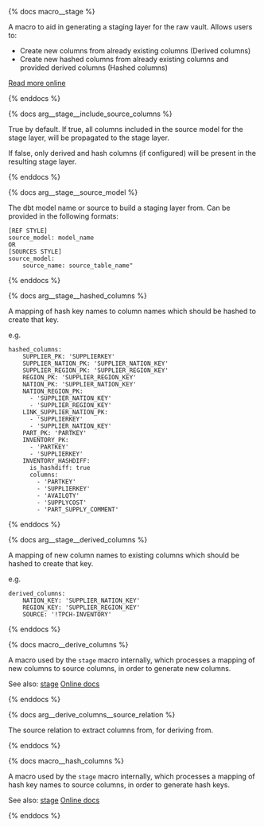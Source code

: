 {% docs macro__stage %}

A macro to aid in generating a staging layer for the raw vault. Allows users to:

- Create new columns from already existing columns (Derived columns)
- Create new hashed columns from already existing columns and provided derived columns (Hashed columns)

[Read more online](https://dbtvault.readthedocs.io/en/latest/macros/#stage)

{% enddocs %}


{% docs arg__stage__include_source_columns %}

True by default. If true, all columns included in the source model for the stage layer, will be propagated to the stage layer.

If false, only derived and hash columns (if configured) will be present in the resulting stage layer. 

{% enddocs %}


{% docs arg__stage__source_model %}

The dbt model name or source to build a staging layer from. Can be provided in the following formats:

```
[REF STYLE]
source_model: model_name
OR
[SOURCES STYLE]
source_model:
    source_name: source_table_name"
```

{% enddocs %}


{% docs arg__stage__hashed_columns %}

A mapping of hash key names to column names which should be hashed to create that key.

e.g.

```
hashed_columns:
    SUPPLIER_PK: 'SUPPLIERKEY'
    SUPPLIER_NATION_PK: 'SUPPLIER_NATION_KEY'
    SUPPLIER_REGION_PK: 'SUPPLIER_REGION_KEY'
    REGION_PK: 'SUPPLIER_REGION_KEY'
    NATION_PK: 'SUPPLIER_NATION_KEY'
    NATION_REGION_PK:
      - 'SUPPLIER_NATION_KEY'
      - 'SUPPLIER_REGION_KEY'
    LINK_SUPPLIER_NATION_PK:
      - 'SUPPLIERKEY'
      - 'SUPPLIER_NATION_KEY'
    PART_PK: 'PARTKEY'
    INVENTORY_PK:
      - 'PARTKEY'
      - 'SUPPLIERKEY'
    INVENTORY_HASHDIFF:
      is_hashdiff: true
      columns:
        - 'PARTKEY'
        - 'SUPPLIERKEY'
        - 'AVAILQTY'
        - 'SUPPLYCOST'
        - 'PART_SUPPLY_COMMENT'
```

{% enddocs %}


{% docs arg__stage__derived_columns %}

A mapping of new column names to existing columns which should be hashed to create that key.

e.g.

```
derived_columns:
    NATION_KEY: 'SUPPLIER_NATION_KEY'
    REGION_KEY: 'SUPPLIER_REGION_KEY'
    SOURCE: '!TPCH-INVENTORY'
```

{% enddocs %}




{% docs macro__derive_columns %}

A macro used by the `stage` macro internally, which processes a mapping of new columns to source columns, in order to generate new columns. 

See also:
[stage](#!/macro/macro.dbtvault.stage)
[Online docs](https://dbtvault.readthedocs.io/en/latest/macros/#derive_columns)

{% enddocs %}


{% docs arg__derive_columns__source_relation %}

The source relation to extract columns from, for deriving from. 

{% enddocs %}



{% docs macro__hash_columns %}

A macro used by the `stage` macro internally, which processes a mapping of hash key names to source columns, in order to generate hash keys. 

See also:
[stage](#!/macro/macro.dbtvault.stage)
[Online docs](https://dbtvault.readthedocs.io/en/latest/macros/#hash_columns)

{% enddocs %}